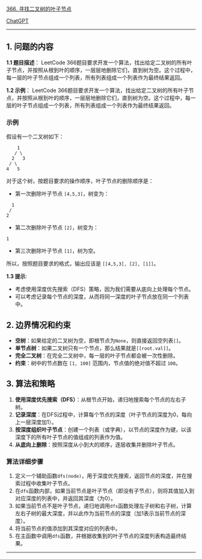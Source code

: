 [366. 寻找二叉树的叶子节点](https://leetcode.cn/problems/find-leaves-of-binary-tree)

[ChatGPT](https://chat.openai.com/share/3a5a0897-2acf-4005-8acf-d0065d458097)

---

## 1. 问题的内容
**1.1 题目描述**：
LeetCode 366题目要求开发一个算法，找出给定二叉树的所有叶子节点，并按照从根到叶的顺序，一层层地删除它们，直到树为空。这个过程中，每一层的叶子节点组成一个列表，所有列表组成一个列表作为最终结果返回。

**1.2 示例**：
LeetCode 366题目要求开发一个算法，找出给定二叉树的所有叶子节点，并按照从根到叶的顺序，一层层地删除它们，直到树为空。这个过程中，每一层的叶子节点组成一个列表，所有列表组成一个列表作为最终结果返回。

### 示例

假设有一个二叉树如下：

```
    1
   / \
  2   3
 / \     
4   5    
```

对于这个树，按题目要求的操作顺序，叶子节点的删除顺序是：

- 第一次删除叶子节点 `[4,5,3]`，树变为：

```
  1
 /   
2     
```

- 第二次删除叶子节点 `[2]`，树变为：

```
1
```

- 第三次删除叶子节点 `[1]`，树为空。

所以，按照题目要求的格式，输出应该是 `[[4,5,3], [2], [1]]`。

**1.3 提示**:
- 考虑使用深度优先搜索（DFS）策略，因为我们需要从底向上处理每个节点。
- 可以考虑记录每个节点的深度，从而将同一深度的叶子节点放在同一个列表中。

## 2. 边界情况和约束

- **空树**：如果给定的二叉树为空，即根节点为`None`，则直接返回空列表`[]`。
- **单节点树**：如果二叉树只有一个节点，那么结果就是`[[root.val]]`。
- **完全二叉树**：在完全二叉树中，每一层的叶子节点都会被一次性删除。
- **约束**：树中的节点数在 `[1, 100]` 范围内，节点值的绝对值不超过 `100`。

## 3. 算法和策略
1. **使用深度优先搜索（DFS）**：从根节点开始，递归地搜索每个节点的左右子树。
2. **记录深度**：在DFS过程中，计算每个节点的深度（叶子节点的深度为0，每向上一层深度加1）。
3. **按深度组织叶子节点**：创建一个列表（或字典），以节点的深度作为键，以该深度下的所有叶子节点的值组成的列表作为值。
4. **从底向上删除**：按照深度从小到大的顺序，逐层收集并删除叶子节点。

### 算法详细步骤

1. 定义一个辅助函数`dfs(node)`，用于深度优先搜索，返回节点的深度，并在搜索过程中收集叶子节点。
2. 在`dfs`函数内部，如果当前节点是叶子节点（即没有子节点），则将其值加入到对应深度的列表中，并返回其深度（为0）。
3. 如果当前节点不是叶子节点，递归地调用`dfs`函数处理左子树和右子树，计算左右子树的最大深度，并以此作为当前节点的深度（加1表示当前节点的深度）。
4. 将当前节点的值添加到其深度对应的列表中。
5. 在主函数中调用`dfs`函数，并根据收集到的叶子节点的深度列表构造最终结果。


---